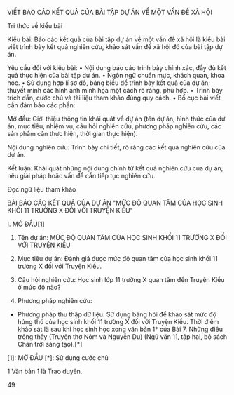 VIẾT BÁO CÁO KẾT QUẢ CỦA BÀI TẬP DỰ ÁN VỀ MỘT VẤN ĐỀ XÃ HỘI

Tri thức về kiểu bài

Kiểu bài: Báo cáo kết quả của bài tập dự án về một vấn đề xã hội là kiểu bài viết trình bày kết quả nghiên cứu, khảo sát vấn đề xã hội đó của bài tập dự án.

Yêu cầu đối với kiểu bài:
• Nội dung báo cáo trình bày chính xác, đầy đủ kết quả thực hiện của bài tập dự án.
• Ngôn ngữ chuẩn mực, khách quan, khoa học.
• Sử dụng hợp lí sơ đồ, bảng biểu để trình bày kết quả của dự án; thuyết minh các hình ảnh minh họa một cách rõ ràng, phù hợp.
• Trình bày trích dẫn, cước chú và tài liệu tham khảo đúng quy cách.
• Bố cục bài viết cần đảm bảo các phần:

Mở đầu: Giới thiệu thông tin khái quát về dự án (tên dự án, hình thức của dự án, mục tiêu, nhiệm vụ, câu hỏi nghiên cứu, phương pháp nghiên cứu, các sản phẩm cần thực hiện, thời gian thực hiện).

Nội dung nghiên cứu: Trình bày chi tiết, rõ ràng các kết quả nghiên cứu của dự án.

Kết luận: Khái quát những nội dung chính từ kết quả nghiên cứu của dự án; nêu giải pháp hoặc vấn đề cần tiếp tục nghiên cứu.

Đọc ngữ liệu tham khảo

BÀI BÁO CÁO KẾT QUẢ CỦA DỰ ÁN
"MỨC ĐỘ QUAN TÂM CỦA HỌC SINH KHỐI 11 TRƯỜNG X
ĐỐI VỚI TRUYỆN KIỀU"

I. MỞ ĐẦU[1]
1. Tên dự án: MỨC ĐỘ QUAN TÂM CỦA HỌC SINH KHỐI 11 TRƯỜNG X ĐỐI VỚI TRUYỆN KIỀU

2. Mục tiêu dự án: Đánh giá được mức độ quan tâm của học sinh khối 11 trường X đối với Truyện Kiều.

3. Câu hỏi nghiên cứu: Học sinh lớp 11 trường X quan tâm đến Truyện Kiều ở mức độ nào?

4. Phương pháp nghiên cứu:
- Phương pháp thu thập dữ liệu: Sử dụng bảng hỏi để khảo sát mức độ hứng thú của học sinh khối 11 trường X đối với Truyện Kiều. Thời điểm khảo sát là sau khi học sinh học xong văn bản 1* của Bài 7. Những điều trông thấy (Truyện thơ Nôm và Nguyễn Du) (Ngữ văn 11, tập hai, bộ sách Chân trời sáng tạo).[*]

[1]: MỞ ĐẦU
[*]: Sử dụng cước chú

1 Văn bản 1 là Trao duyên.

49